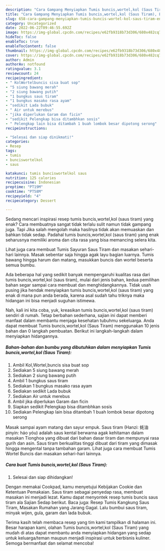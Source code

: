 ```yaml
---
description: "Cara Gampang Menyiapkan Tumis buncis,wortel,kol (Saus Tiram), Enak"
title: "Cara Gampang Menyiapkan Tumis buncis,wortel,kol (Saus Tiram), Enak"
slug: 658-cara-gampang-menyiapkan-tumis-buncis-wortel-kol-saus-tiram-enak
category: Uncategorized
date: 2022-06-22T09:46:55.692Z
image: https://img-global.cpcdn.com/recipes/e62fb9318b73d306/680x482cq70/tumis-bunciswortelkol-saus-tiram-foto-resep-utama.jpg
hideToc: false
enableToc: true
enableTocContent: false
thumbnail: https://img-global.cpcdn.com/recipes/e62fb9318b73d306/680x482cq70/tumis-bunciswortelkol-saus-tiram-foto-resep-utama.jpg
cover: https://img-global.cpcdn.com/recipes/e62fb9318b73d306/680x482cq70/tumis-bunciswortelkol-saus-tiram-foto-resep-utama.jpg
author: Admin
authorAv: notfound
ratingvalue: 3.1
reviewcount: 24
recipeingredient:
- " KolWortelbuncis sisa buat sop"
- "5 siung bawang merah"
- "2 siung bawang putih"
- "1 bungkus saus tiram"
- "1 bungkus masako rasa ayam"
- "sedikit Lada bubuk"
- " Air untuk merebus"
- "jika diperlukan Garam dan ficin"
- "sedikit Pelengkap bisa ditambhkan sosis"
- " Pelengkap lain bisa ditambah 1 buah lombok besar dipotong serong"
recipeinstructions:

- "Selesai dan siap dinikmati!"
categories:
- Resep
tags:
- tumis
- bunciswortelkol
- saus

katakunci: tumis bunciswortelkol saus 
nutrition: 125 calories
recipecuisine: Indonesian
preptime: "PT19M"
cooktime: "PT58M"
recipeyield: "4"
recipecategory: Dessert

---
```



Sedang mencari inspirasi resep tumis buncis,wortel,kol (saus tiram) yang enak? Cara membuatnya sangat tidak terlalu sulit namun tidak gampang juga. Tapi Jika salah mengolah maka hasilnya tidak akan memuaskan dan bahkan tidak sedap. Padahal tumis buncis,wortel,kol (saus tiram) yang enak seharusnya memiliki aroma dan cita rasa yang bisa memancing selera kita.


Lihat juga cara membuat Tumis Sayuran Saus Tiram dan masakan sehari-hari lainnya. Masak sebentar saja hingga agak layu bagian luarnya. Tumis bawang hingga harum dan matang, masukkan buncis dan wortel beserta semua bumbu.

Ada beberapa hal yang sedikit banyak mempengaruhi kualitas rasa dari tumis buncis,wortel,kol (saus tiram), mulai dari jenis bahan, kedua pemilihan bahan segar sampai cara membuat dan menghidangkannya. Tidak usah pusing jika hendak menyiapkan tumis buncis,wortel,kol (saus tiram) yang enak di mana pun anda berada, karena asal sudah tahu triknya maka hidangan ini bisa menjadi suguhan istimewa.


Nah, kali ini kita coba, yuk, kreasikan tumis buncis,wortel,kol (saus tiram) sendiri di rumah. Tetap berbahan sederhana, sajian ini dapat memberi manfaat dalam membantu menjaga kesehatan tubuhmu sekeluarga. Anda dapat membuat Tumis buncis,wortel,kol (Saus Tiram) menggunakan 10 jenis bahan dan 0 langkah pembuatan. Berikut ini langkah-langkah dalam menyiapkan hidangannya.

<!--inarticleads1-->

##### Bahan-bahan dan bumbu yang dibutuhkan dalam menyiapkan Tumis buncis,wortel,kol (Saus Tiram):

1. Ambil  Kol,Wortel,buncis sisa buat sop
1. Sediakan 5 siung bawang merah
1. Sediakan 2 siung bawang putih
1. Ambil 1 bungkus saus tiram
1. Sediakan 1 bungkus masako rasa ayam
1. Sediakan sedikit Lada bubuk
1. Sediakan  Air untuk merebus
1. Ambil jika diperlukan Garam dan ficin
1. Siapkan sedikit Pelengkap bisa ditambhkan sosis
1. Sediakan  Pelengkap lain bisa ditambah 1 buah lombok besar dipotong serong


Masak sampai ayam matang dan sayur empuk. Saus tiram (Hanzi: 蚝油 pinyin: háo yóu) adalah saus kental berwarna agak kehitaman dalam masakan Tionghoa yang dibuat dari bahan dasar tiram dan mempunyai rasa gurih dan asin. Saus tiram berkualitas tinggi dibuat dari tiram yang dimasak hingga mengental tanpa tambahan garam. Lihat juga cara membuat Tumis Wortel Buncis dan masakan sehari-hari lainnya. 

<!--inarticleads2-->

##### Cara buat Tumis buncis,wortel,kol (Saus Tiram):


1. Selesai dan siap dihidangkan!

Dengan memakai Cookpad, kamu menyetujui Kebijakan Cookie dan Ketentuan Pemakaian. Saus tiram sebagai penyedap rasa, membuat masakan ini menjadi lezat. Kamu dapat menyontek resep tumis buncis saus tiram ala Sajian Sedap berikut. Baca juga: Resep Tumis Kangkung Saus Tiram, Masakan Rumahan yang Jarang Gagal. Lalu bumbui saus tiram, minyak wijen, gula, garam dan lada bubuk. 

Terima kasih telah membaca resep yang tim kami tampilkan di halaman ini. Besar harapan kami, olahan Tumis buncis,wortel,kol (Saus Tiram) yang mudah di atas dapat membantu anda menyiapkan hidangan yang sedap untuk keluarga/teman maupun menjadi inspirasi untuk berbisnis kuliner. Semoga bermanfaat dan selamat mencoba!

